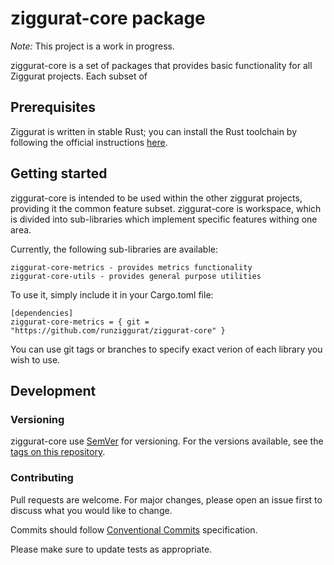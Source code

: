 # ziggurat-core package

*Note:* This project is a work in progress.

ziggurat-core is a set of packages that provides basic functionality for all Ziggurat projects. Each subset of 

## Prerequisites

Ziggurat is written in stable Rust; you can install the Rust toolchain by following the official instructions [here](https://www.rust-lang.org/learn/get-started).

## Getting started

ziggurat-core is intended to be used within the other ziggurat projects, providing it the common feature subset. ziggurat-core is workspace, which is divided into sub-libraries which implement specific features withing one area.

Currently, the following sub-libraries are available:
```
ziggurat-core-metrics - provides metrics functionality
ziggurat-core-utils - provides general purpose utilities
```

To use it, simply include it in your Cargo.toml file:
```
[dependencies]
ziggurat-core-metrics = { git = "https://github.com/runziggurat/ziggurat-core" }
```

You can use git tags or branches to specify exact verion of each library you wish to use.

## Development

### Versioning

ziggurat-core use [SemVer](http://semver.org/) for versioning. For the versions available, see the [tags on this repository](https://github.com/runziggurat/ziggurat-core). 

### Contributing

Pull requests are welcome. For major changes, please open an issue first to discuss what you would like to change.

Commits should follow [Conventional Commits](https://www.conventionalcommits.org/en/v1.0.0/) specification.

Please make sure to update tests as appropriate.